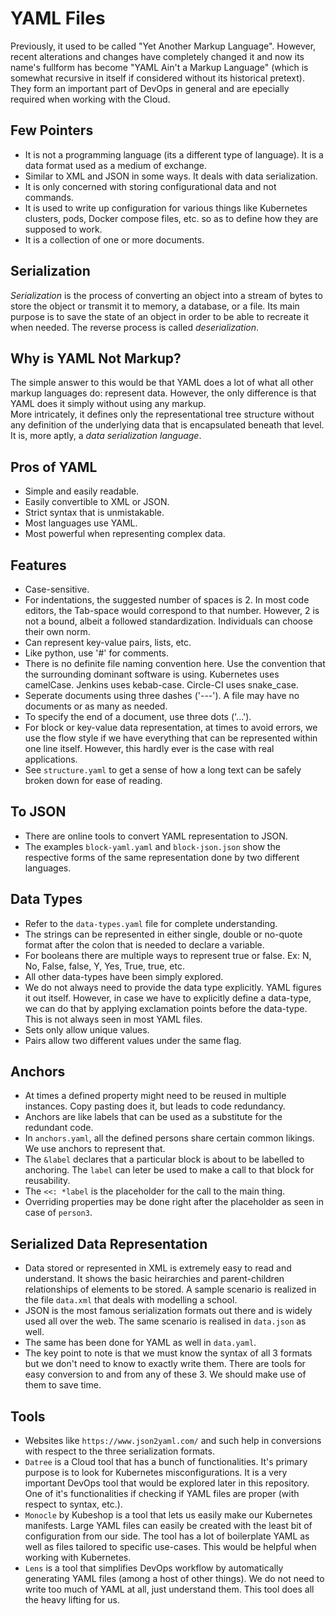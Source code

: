 # YAML Files

Previously, it used to be called "Yet Another Markup Language". However, recent alterations and changes have completely changed it and now its name's fullform has become "YAML Ain't a Markup Language" (which is somewhat recursive in itself if considered without its historical pretext).<br />
They form an important part of DevOps in general and are epecially required when working with the Cloud.


## Few Pointers

- It is not a programming language (its a different type of language). It is a data format used as a medium of exchange.
- Similar to XML and JSON in some ways. It deals with data serialization.
- It is only concerned with storing configurational data and not commands.
- It is used to write up configuration for various things like Kubernetes clusters, pods, Docker compose files, etc. so as to define how they are supposed to work.
- It is a collection of one or more documents.


## Serialization

*Serialization* is the process of converting an object into a stream of bytes to store the object or transmit it to memory, a database, or a file. Its main purpose is to save the state of an object in order to be able to recreate it when needed. The reverse process is called *deserialization*.


## Why is YAML Not Markup?

The simple answer to this would be that YAML does a lot of what all other markup languages do: represent data. However, the only difference is that YAML does it simply without using any markup.<br />
More intricately, it defines only the representational tree structure without any definition of the underlying data that is encapsulated beneath that level. It is, more aptly, a *data serialization language*.


## Pros of YAML

- Simple and easily readable.
- Easily convertible to XML or JSON.
- Strict syntax that is unmistakable.
- Most languages use YAML.
- Most powerful when representing complex data.


## Features

- Case-sensitive.
- For indentations, the suggested number of spaces is 2. In most code editors, the Tab-space would correspond to that number. However, 2 is not a bound, albeit a followed standardization. Individuals can choose their own norm.
- Can represent key-value pairs, lists, etc.
- Like python, use '#' for comments.
- There is no definite file naming convention here. Use the convention that the surrounding dominant software is using. Kubernetes uses camelCase. Jenkins uses kebab-case. Circle-CI uses snake_case.
- Seperate documents using three dashes ('---'). A file may have no documents or as many as needed.
- To specify the end of a document, use three dots ('...').
- For block or key-value data representation, at times to avoid errors, we use the flow style if we have everything that can be represented within one line itself. However, this hardly ever is the case with real applications.
- See `structure.yaml` to get a sense of how a long text can be safely broken down for ease of reading.


## To JSON

- There are online tools to convert YAML representation to JSON.
- The examples `block-yaml.yaml` and `block-json.json` show the respective forms of the same representation done by two different languages.


## Data Types

- Refer to the `data-types.yaml` file for complete understanding.
- The strings can be represented in either single, double or no-quote format after the colon that is needed to declare a variable.
- For booleans there are multiple ways to represent true or false. Ex: N, No, False, false, Y, Yes, True, true, etc.
- All other data-types have been simply explored.
- We do not always need to provide the data type explicitly. YAML figures it out itself. However, in case we have to explicitly define a data-type, we can do that by applying exclamation points before the data-type. This is not always seen in most YAML files.
- Sets only allow unique values.
- Pairs allow two different values under the same flag.


## Anchors

- At times a defined property might need to be reused in multiple instances. Copy pasting does it, but leads to code redundancy.
- Anchors are like labels that can be used as a substitute for the redundant code.
- In `anchors.yaml`, all the defined persons share certain common likings. We use anchors to represent that.
- The `&label` declares that a particular block is about to be labelled to anchoring. The `label` can leter be used to make a call to that block for reusability.
- The `<<: *label` is the placeholder for the call to the main thing.
- Overriding properties may be done right after the placeholder as seen in case of `person3`.


## Serialized Data Representation

- Data stored or represented in XML is extremely easy to read and understand. It shows the basic heirarchies and parent-children relationships of elements to be stored. A sample scenario is realized in the file `data.xml` that deals with modelling a school.
- JSON is the most famous serialization formats out there and is widely used all over the web. The same scenario is realised in `data.json` as well.
- The same has been done for YAML as well in `data.yaml`.
- The key point to note is that we must know the syntax of all 3 formats but we don't need to know to exactly write them. There are tools for easy conversion to and from any of these 3. We should make use of them to save time. 


## Tools

- Websites like `https://www.json2yaml.com/` and such help in conversions with respect to the three serialization formats.
- `Datree` is a Cloud tool that has a bunch of functionalities. It's primary purpose is to look for Kubernetes misconfigurations. It is a very important DevOps tool that would be explored later in this repository. One of it's functionalities if checking if YAML files are proper (with respect to syntax, etc.).
- `Monocle` by Kubeshop is a tool that lets us easily make our Kubernetes manifests. Large YAML files can easily be created with the least bit of configuration from our side. The tool has a lot of boilerplate YAML as well as files tailored to specific use-cases. This would be helpful when working with Kubernetes.
- `Lens` is a tool that simplifies DevOps workflow by automatically generating YAML files (among a host of other things). We do not need to write too much of YAML at all, just understand them. This tool does all the heavy lifting for us.